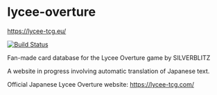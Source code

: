 # lycee-overture

https://lycee-tcg.eu/

[![Build Status](https://travis-ci.org/amcsi/lycee-overture.png?branch=master)](https://travis-ci.org/amcsi/lycee-overture)

Fan-made card database for the Lycee Overture game by SILVERBLITZ

A website in progress involving automatic translation of Japanese text.

Official Japanese Lycee Overture website: https://lycee-tcg.com/
